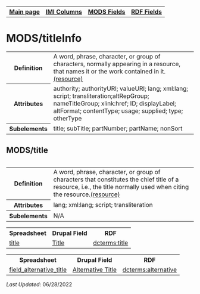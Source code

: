 <!DOCTYPE html>
<html>

<body>
<table style="width:100%">
  <tr>
    <th><a href="index.md">Main page</a></th>
	<th><a href="IMI.md">IMI Columns</a></th>
    <th><a href="MODS.md">MODS Fields</a></th>
    <th><a href="RDF.md">RDF Fields</a></th>
  </tr>
</table>

<h1>MODS/titleInfo</h1>
<table>
<tr>
	<th>Definition</th>
	<td>A word, phrase, character, or group of characters, normally appearing in a resource, that names it or the work contained in it.<a href="https://www.loc.gov/standards/mods/userguide/titleinfo.html">(resource)</a></td>
</tr>
<tr>
	<th>Attributes</th>
	<td>authority; authorityURI; valueURI; lang; xml:lang; script; transliteration;altRepGroup; nameTitleGroup; xlink:href; ID; displayLabel; altFormat; contentType; usage; supplied; type; otherType</td>
</tr>
<tr>
	<th>Subelements</th>
	<td>title; subTitle; partNumber; partName; nonSort</td>
</table>
<table>
<h2>MODS/title</h2>
<table>
<tr>
	<th>Definition</th>
	<td>A word, phrase, character, or group of characters that constitutes the chief title of a resource, i.e., the title normally used when citing the resource.<a href="https://www.loc.gov/standards/mods/userguide/titleinfo.html#title">(resource)</a></td>
</tr>
<tr>
	<th>Attributes</th>
	<td>lang; xml:lang; script; transliteration</td>
</tr>
<tr>
	<th>Subelements</th>
	<td>N/A</td>
</tr>
</table>
<table>
	<tr>
		<th>Spreadsheet</th>
		<th>Drupal Field</th>
		<th>RDF</th>
	</tr>
	<tr>
		<td><a href="title.md">title</a></td>
		<td><a href="DrupalFields.md#Title">Title</a></td>
		<td><a href="rdf.dcterms.title.md">dcterms:title</a></td>
	</tr>
</table>
<table>
	<tr>
		<th>Spreadsheet</th>
		<th>Drupal Field</th>
		<th>RDF</th>
	</tr>
	<tr>
		<td><a href="field_alternative_title.md">field_alternative_title</a></td>
		<td><a href="DrupalFields.md#Alternative-Title">Alternative Title</a></td>
		<td><a href="rdf.dcterms.alternative.md">dcterms:alternative</a></td>
	</tr>
</table>
<p><i>Last Updated: </i>06/28/2022</p>
</body>
</html>
